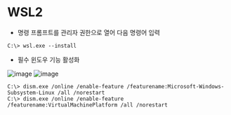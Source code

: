 # WSL2

- 명령 프롬프트를 관리자 권한으로 열어 다음 명령어 입력
~~~
C:\> wsl.exe --install
~~~

- 필수 윈도우 기능 활성화
  
![image](https://github.com/user-attachments/assets/6e9f1d77-60e1-4a5c-9a14-817493581bcb)    ![image](https://github.com/user-attachments/assets/03a0ac66-dc5f-4c8b-85fe-a36649a164c8)

~~~
C:\> dism.exe /online /enable-feature /featurename:Microsoft-Windows-Subsystem-Linux /all /norestart
C:\> dism.exe /online /enable-feature /featurename:VirtualMachinePlatform /all /norestart
~~~



